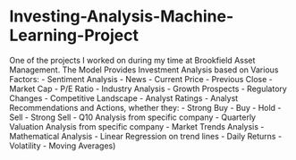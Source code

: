 # Investing-Analysis-Machine-Learning-Project
One of the projects I worked on during my time at Brookfield Asset Management. 
The Model Provides Investment Analysis based on Various Factors:
    - Sentiment Analysis
        - News
        - Current Price
        - Previous Close
        - Market Cap
        - P/E Ratio
    - Industry Analysis
        - Growth Prospects
        - Regulatory Changes
        - Competitive Landscape
    - Analyst Ratings
        - Analyst Recommendations and Actions, whether they:
            - Strong Buy
            - Buy
            - Hold
            - Sell
            - Strong Sell
    - Q10 Analysis from specific company
    - Quarterly Valuation Analysis from specific company
    - Market Trends Analysis
    - Mathematical Analysis 
        - Linear Regression on trend lines
        - Daily Returns
        - Volatility
        - Moving Averages)
